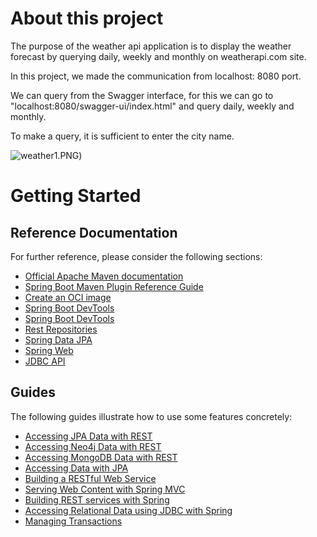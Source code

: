 # About this project

The purpose of the weather api application is to display the weather forecast by querying daily, weekly and monthly on weatherapi.com site.

In this project, we made the communication from localhost: 8080 port.

We can query from the Swagger interface, for this we can go to "localhost:8080/swagger-ui/index.html" and query daily, weekly and monthly.

To make a query, it is sufficient to enter the city name.

![weather1.PNG](![https://github.com/ugurarican/WeatherApi/blob/master/WeatherApi/src/main/resources/static/weather1.PNG))

# Getting Started
## Reference Documentation
For further reference, please consider the following sections:

- [Official Apache Maven documentation](https://maven.apache.org/guides/index.html)
- [Spring Boot Maven Plugin Reference Guide](https://docs.spring.io/spring-boot/docs/3.0.2/maven-plugin/reference/htmlsingle/)
- [Create an OCI image](https://docs.spring.io/spring-boot/docs/3.0.2/maven-plugin/reference/htmlsingle/#build-image)
- [Spring Boot DevTools](https://docs.spring.io/spring-boot/docs/3.0.2/reference/htmlsingle/#using.devtools)
- [Spring Boot DevTools](https://docs.spring.io/spring-boot/docs/3.0.2/reference/htmlsingle/#using.devtools)
- [Rest Repositories](https://docs.spring.io/spring-boot/docs/3.0.2/reference/htmlsingle/#howto.data-access.exposing-spring-data-repositories-as-rest)
- [Spring Data JPA](https://docs.spring.io/spring-boot/docs/3.0.2/reference/htmlsingle/#data.sql.jpa-and-spring-data)
- [Spring Web](https://docs.spring.io/spring-boot/docs/3.0.2/reference/htmlsingle/#web)
- [JDBC API](https://docs.spring.io/spring-boot/docs/3.0.2/reference/htmlsingle/#data.sql)

## Guides
The following guides illustrate how to use some features concretely:
- [Accessing JPA Data with REST](https://spring.io/guides/gs/accessing-data-rest/)
- [Accessing Neo4j Data with REST](https://spring.io/guides/gs/accessing-neo4j-data-rest/)
- [Accessing MongoDB Data with REST](https://spring.io/guides/gs/accessing-mongodb-data-rest/)
- [Accessing Data with JPA](https://spring.io/guides/gs/accessing-data-jpa/)
- [Building a RESTful Web Service](https://spring.io/guides/gs/rest-service/)
- [Serving Web Content with Spring MVC](https://spring.io/guides/gs/serving-web-content/)
- [Building REST services with Spring](https://spring.io/guides/tutorials/rest/)
- [Accessing Relational Data using JDBC with Spring](https://spring.io/guides/gs/relational-data-access/)
- [Managing Transactions](https://spring.io/guides/gs/managing-transactions/)
